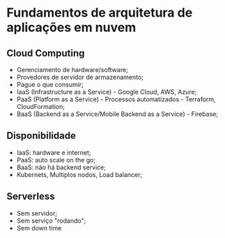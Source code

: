 # Fundamentos de arquitetura de aplicações em nuvem

## Cloud Computing

 - Gerenciamento de hardware/software;
 - Provedores de servidor de armazenamento;
 - Pague o que consumir;
 - IaaS (Infrastructure as a Service) - Google Cloud, AWS, Azure; 
 - PaaS (Platform as a Service) - Processos automatizados - Terraform, CloudFormation;
 - BaaS (Backend as a Service/Mobile Backend as a Service) - Firebase;

## Disponibilidade

 - IaaS: hardware e internet;
 - PaaS: auto scale on the go;
 - BaaS: não há backend service;
 - Kubernets, Multiplos nodos, Load balancer;

## Serverless

 - Sem servidor;
 - Sem serviço "rodando";
 - Sem down time
